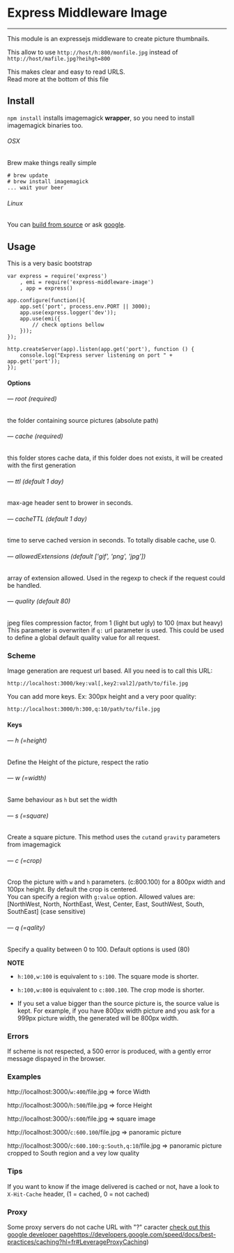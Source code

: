 # Express Middleware Image
---

This module is an expressejs middleware to create picture thumbnails.

This allow to use  `http://host/h:800/monfile.jpg` instead of `http://host/mafile.jpg?heihgt=800`

This makes clear and easy to read URLS.  
Read more at the bottom of this file


## Install
`npm install` installs imagemagick **wrapper**, so you need to install imagemagick binaries too.

###### OSX
Brew make things really simple  

	# brew update
	# brew install imagemagick
	... wait your beer

###### Linux
You can [build from source](http://www.imagemagick.org/script/binary-releases.php) or ask [google](https://www.google.fr/search?q=imagemagick+debian+ubuntu).


## Usage
This is a very basic bootstrap
	
	var express = require('express')
		, emi = require('express-middleware-image')
		, app = express()

	app.configure(function(){
		app.set('port', process.env.PORT || 3000);
		app.use(express.logger('dev'));
		app.use(emi({
			// check options bellow
		}));
	});
	
	http.createServer(app).listen(app.get('port'), function () {
		console.log("Express server listening on port " + app.get('port'));
	});

#### Options

###### — root (required)
the folder containing source pictures (absolute path)  

###### — cache (required)
this folder stores cache data,  if this folder does not exists, it will be created with the first generation

###### — ttl (default 1 day)
max-age header sent to brower in seconds.

###### — cacheTTL (default 1 day)
time to serve cached version in seconds. To totally disable cache, use 0.

###### — allowedExtensions (default ['gif', 'png', 'jpg'])
array of extension allowed. Used in the regexp to check if the request could be handled.

###### — quality (default 80)
jpeg files compression factor, from 1 (light but ugly) to 100 (max but heavy) This parameter is overwriten if `q:` url parameter is used. This could be used to define a global default quality value for all request.


### Scheme

Image generation are request url based. All you need is to call this URL: 

	http://localhost:3000/key:val[,key2:val2]/path/to/file.jpg

You can add more keys. Ex: 300px height and a very poor quality: 

	http://localhost:3000/h:300,q:10/path/to/file.jpg

#### Keys

###### — h (=height)
Define the Height of the picture, respect the ratio

###### — w (=width)
Same behaviour as `h` but set the width

###### — s (=square)
Create a square picture. This method uses the `cut`and `gravity` parameters from imagemagick

###### — c (=crop)
Crop the picture with `w` and `h` parameters. (c:800.100) for a 800px width and 100px height. By default the crop is centered.  
You can specify a region with `g:value` option. Allowed values are: [NorthWest, North, NorthEast, West, Center, East, SouthWest, South, SouthEast] (case sensitive)

###### — q (=qality)
Specify a quality between 0 to 100. Default options is used (80)

**NOTE**

- `h:100,w:100` is equivalent to `s:100`. The square mode is shorter.

- `h:100,w:800` is equivalent to `c:800.100`. The crop mode is shorter.

- If you set a value bigger than the source picture is, the source value is kept. For example, if you have 800px width picture and you ask for a 999px picture width, the generated will be 800px width.  

### Errors

If scheme is not respected, a 500 error is produced, with a gently error message dispayed in the browser.  


### Examples

http://localhost:3000/`w:400`/file.jpg => force Width  

http://localhost:3000/`h:500`/file.jpg => force Height  

http://localhost:3000/`s:600`/file.jpg => square image  

http://localhost:3000/`c:600.100`/file.jpg => panoramic picture

http://localhost:3000/`c:600.100:g:South,q:10`/file.jpg => panoramic picture cropped to South region and a vey low quality


### Tips

If you want to know if the image delivered is cached or not, have a look to `X-Hit-Cache` header, (1 = cached, 0 = not cached)


### Proxy

Some proxy servers do not cache URL with "?" caracter
[check out this google developer page]()https://developers.google.com/speed/docs/best-practices/caching?hl=fr#LeverageProxyCaching)
  
    
    
    
     

